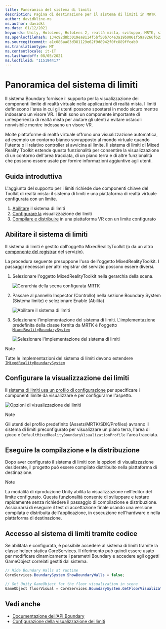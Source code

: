 ```yaml
---
title: Panoramica del sistema di limiti
description: Pagina di destinazione per il sistema di limiti in MRTK
author: davidkline-ms
ms.author: davidkl
ms.date: 01/12/2021
keywords: Unity, HoloLens, HoloLens 2, realtà mista, sviluppo, MRTK, sistema di limiti,
ms.openlocfilehash: 134c92d8b3019ea8114f5bf50b7c4e3a19b0061f59a8266f6218a25f73c76449
ms.sourcegitcommit: a1c086aa83d381129e62f9d8942f0fc889ffcab0
ms.translationtype: MT
ms.contentlocale: it-IT
ms.lasthandoff: 08/05/2021
ms.locfileid: "115194417"
---
```

# <a name="boundary-system-overview"></a>Panoramica del sistema di limiti

Il sistema Boundary fornisce il supporto per la visualizzazione dei componenti limite di realtà virtuale nelle applicazioni di realtà mista. I limiti definiscono l'area in cui gli utenti possono spostarsi in modo sicuro mentre indossano un visore VR. I limiti sono un componente importante di un'esperienza di realtà mista per aiutare gli utenti a evitare ostacoli nonvisibile mentre indossano un visore VR.

Molte piattaforme di realtà virtuale offrono una visualizzazione automatica, ad esempio un contorno bianco sovrapposto al mondo virtuale quando l'utente o il relativo controller si avvicina al limite. Il sistema di limiti di Mixed Reality Toolkit estende questa funzionalità per consentire la visualizzazione di un contorno dell'area tracciata, di un piano terra e di altre funzionalità che possono essere usate per fornire informazioni aggiuntive agli utenti.

## <a name="getting-started"></a>Guida introduttiva

L'aggiunta del supporto per i limiti richiede due componenti chiave del Toolkit di realtà mista: il sistema di limiti e una piattaforma di realtà virtuale configurata con un limite.

1. [Abilitare](#enable-boundary-system) il sistema di limiti
2. [Configurare la](#configure-boundary-visualization) visualizzazione dei limiti
3. [Compilare e distribuire](#build-and-deploy) in una piattaforma VR con un limite configurato

## <a name="enable-boundary-system"></a>Abilitare il sistema di limiti

Il sistema di limiti è gestito dall'oggetto MixedRealityToolkit (o da un altro [componente del registrar](xref:Microsoft.MixedReality.Toolkit.IMixedRealityServiceRegistrar) del servizio).

La procedura seguente presuppone l'uso dell'oggetto MixedRealityToolkit. I passaggi necessari per altri registrar del servizio possono essere diversi.

1. Selezionare l'oggetto MixedRealityToolkit nella gerarchia della scena.

    ![Gerarchia della scena configurata MRTK](../images/MRTK_ConfiguredHierarchy.png)

1. Passare al pannello Inspector (Controllo) nella sezione Boundary System (Sistema limite) e selezionare Enable (Abilita)

    ![Abilitare il sistema di limiti](../images/boundary/MRTKConfig_Boundary.png)

1. Selezionare l'implementazione del sistema di limiti. L'implementazione predefinita della classe fornita da MRTK è l'oggetto [`MixedRealityBoundarySystem`](xref:Microsoft.MixedReality.Toolkit.Boundary.MixedRealityBoundarySystem)

    ![Selezionare l'implementazione del sistema di limiti](../images/boundary/BoundarySelectSystemType.png)

> [!NOTE]
> Tutte le implementazioni del sistema di limiti devono estendere [`IMixedRealityBoundarySystem`](xref:Microsoft.MixedReality.Toolkit.Boundary.IMixedRealityBoundarySystem)

## <a name="configure-boundary-visualization"></a>Configurare la visualizzazione dei limiti

Il [sistema di limiti usa un profilo di configurazione](configuring-boundary-visualization.md) per specificare i componenti limite da visualizzare e per configurarne l'aspetto.

![Opzioni di visualizzazione dei limiti](../images/boundary/BoundaryVisualizationProfile.png)

> [!NOTE]
> Gli utenti del profilo predefinito (Assets/MRTK/SDK/Profiles) avranno il sistema di limiti preconfigurato per visualizzare un piano terra, l'area di gioco e `DefaultMixedRealityBoundaryVisualizationProfile` l'area tracciata.

## <a name="build-and-deploy"></a>Eseguire la compilazione e la distribuzione

Dopo aver configurato il sistema di limiti con le opzioni di visualizzazione desiderate, il progetto può essere compilato distribuito nella piattaforma di destinazione.

> [!NOTE]
> La modalità di riproduzione Unity abilita la visualizzazione nell'editor del limite configurato. Questa funzionalità consente di sviluppare e testare rapidamente senza richiedere il passaggio di compilazione e distribuzione. Assicurarsi di eseguire il test di accettazione finale usando una versione compilata e distribuita dell'applicazione, in esecuzione nell'hardware e nella piattaforma di destinazione.

## <a name="accessing-boundary-system-via-code"></a>Accesso al sistema di limiti tramite codice

Se abilitata e configurata, è possibile accedere al sistema di limiti tramite la classe helper statica CoreServices. Il riferimento può quindi essere usato per modificare dinamicamente i parametri Boundary e accedere agli oggetti GameObject correlati gestiti dal sistema.

```c#
// Hide Boundary Walls at runtime
CoreServices.BoundarySystem.ShowBoundaryWalls = false;

// Get Unity GameObject for the floor visualization in scene
GameObject floorVisual = CoreServices.BoundarySystem.GetFloorVisualization();
```

## <a name="see-also"></a>Vedi anche

- [Documentazione dell'API Boundary](xref:Microsoft.MixedReality.Toolkit.Boundary)
- [Configurazione della visualizzazione dei limiti](configuring-boundary-visualization.md)
